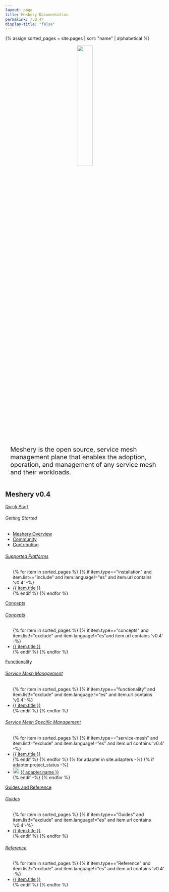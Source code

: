 ```yaml
---
layout: page
title: Meshery Documentation
permalink: /v0.4/
display-title: "false"
---
```


{% assign sorted_pages = site.pages | sort: "name" | alphabetical %}

<div style="display: block; text-align: center; margin-bottom: 30px;">
    <a href="https://layer5.io/meshery">
    <img style="width: calc(100% / 3.2); " 
         src="/assets/img/meshery/meshery-logo-light-text.svg" />
    </a>
</div>
<p style="margin:auto;padding:1rem;font-size: 1.25rem;">Meshery is the open source, service mesh management plane that enables the adoption, operation, and management of any service mesh and their workloads.</p>
<h2>Meshery v0.4</h2> 
<div class="wrapper" style="text-align: left;">

  <!-- QUICK START -->
  <div>
    <a href="{{ site.baseurl }}/v0.4/installation/quick-start">
        <div class="overview">Quick&nbsp;Start</div>
    </a>
    <h6>Getting Started</h6>
    <ul>
        <li><a href="{{ site.baseurl }}/v0.4/getting-started/overview">Meshery Overview</a></li>
        <li><a href="{{ site.baseurl }}/v0.4/project/community">Community</a></li>
        <li><a href="{{ site.baseurl }}/v0.4/project/contributing">Contributing</a></li> 
    </ul>
    <h6><a href="{{ site.baseurl }}/v0.4/installation/platforms" class="text-black section-title">Supported Platforms</a></h6>
    <ul>
        {% for item in sorted_pages %}
        {% if item.type=="installation" and item.list=="include" and item.language!="es" and item.url contains 'v0.4' -%}
          <li><a href="{{ site.baseurl }}{{ item.url }}">{{ item.title }}</a>
          </li>
          {% endif %}
        {% endfor %}
      </ul>
  </div>
  
  <!-- CONCEPTS -->
  <div>
    <a href="{{ site.baseurl }}/v0.4/concepts">
        <div class="overview">Concepts</div>
    </a>
    <h6><a href="{{ site.baseurl }}/v0.4/concepts" class="text-black section-title">Concepts</a></h6>
    <ul>
      {% for item in sorted_pages %}
      {% if item.type=="concepts" and item.list!="exclude" and item.language!="es"and item.url contains 'v0.4' -%}
        <li><a href="{{ site.baseurl }}{{ item.url }}">{{ item.title }}</a>
        </li>
        {% endif %}
      {% endfor %}
    </ul>
  </div>

</div>
<div class="wrapper" style="text-align: left;">

  <!-- FUNCTIONALITY -->
  <div>
    <a href="{{ site.baseurl }}/v0.4/guides">
        <div class="overview">Functionality</div>
    </a>
    <h6><a href="{{ site.baseurl }}/v0.4/functionality" class="text-black section-title">Service Mesh Management</a></h6>
    <ul>
      {% for item in sorted_pages %}
      {% if item.type=="functionality" and item.list!="exclude" and item.language !="es" and item.url contains 'v0.4'-%}
        <li><a href="{{ site.baseurl }}{{ item.url }}">{{ item.title }}</a>
        </li>
        {% endif %}
      {% endfor %}
    </ul>
    <h6><a href="{{ site.baseurl }}/v0.4/service-meshes" class="text-black section-title">Service Mesh Specific Management</a></h6>
    <ul>
      {% for item in sorted_pages %}
      {% if item.type=="service-mesh" and item.list!="exclude" and item.language!="es" and item.url contains 'v0.4' -%}
        <li><a href="{{ site.baseurl }}{{ item.url }}">{{ item.title }}</a>
        </li>
        {% endif %}
      {% endfor %}
      {% for adapter in site.adapters -%}
      {% if adapter.project_status -%}
        <li><img src="{{ adapter.image }}" style="width:20px" /> <a href="{{ site.baseurl }}{{ adapter.url }}">{{ adapter.name }}</a></li>
      {% endif -%}
      {% endfor %}
    </ul>
  </div>

  <!-- GUIDES -->
  <div>
    <a href="{{ site.baseurl }}/v0.4/guides">
        <div class="overview">Guides and Reference</div>
    </a>
    <h6><a href="{{ site.baseurl }}/v0.4/guides" class="text-black section-title">Guides</a></h6>
    <ul>
      {% for item in sorted_pages %}
      {% if item.type=="Guides" and item.list!="exclude"  and item.language!="es" and item.url contains 'v0.4'-%}
        <li><a href="{{ site.baseurl }}{{ item.url }}">{{ item.title }}</a>
        </li>
        {% endif %}
      {% endfor %}
    </ul>
    <h6><a href="{{ site.baseurl }}/v0.4/reference" class="text-black section-title">Reference</a></h6>
    <ul>
        {% for item in sorted_pages %}
        {% if item.type=="Reference" and item.list!="exclude"  and item.language!="es" and item.url contains 'v0.4' -%}
          <li><a href="{{ site.baseurl }}{{ item.url }}">{{ item.title }}</a>
          </li>
          {% endif %}
        {% endfor %}
      </ul>
  </div>

</div>

<!-- <div style="text-align:center;padding:0;margin:0;">
<img src="https://layer5.io/assets/images/meshery/meshery-logo-shadow-light-white-text-side.svg" width="60%" />
<h1>Documentation</h1>
</div> -->

